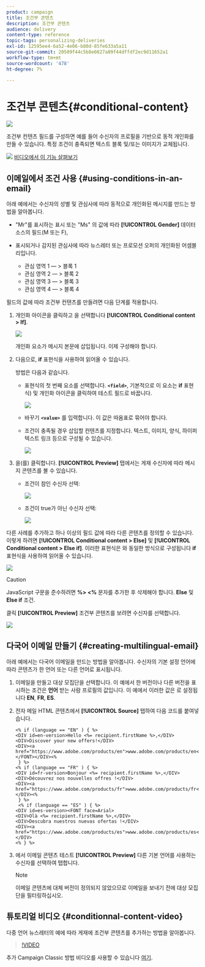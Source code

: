 ```yaml
---
product: campaign
title: 조건부 콘텐츠
description: 조건부 콘텐츠
audience: delivery
content-type: reference
topic-tags: personalizing-deliveries
exl-id: 12595ee4-6a52-4e06-b80d-85fe633a5a11
source-git-commit: 20509f44c5b8e0827a09f44dffdf2ec9d11652a1
workflow-type: tm+mt
source-wordcount: '478'
ht-degree: 7%

---
```


# 조건부 콘텐츠{#conditional-content}

![](../../assets/common.svg)

조건부 컨텐츠 필드를 구성하면 예를 들어 수신자의 프로필을 기반으로 동적 개인화를 만들 수 있습니다. 특정 조건이 충족되면 텍스트 블록 및/또는 이미지가 교체됩니다.

![](assets/do-not-localize/how-to-video.png) [비디오에서 이 기능 살펴보기](#conditionnal-content-video)


## 이메일에서 조건 사용 {#using-conditions-in-an-email}

아래 예에서는 수신자의 성별 및 관심사에 따라 동적으로 개인화된 메시지를 만드는 방법을 알아봅니다.

* &quot;Mr&quot;를 표시하는 표시 또는 &quot;Ms&quot; 의 값에 따라 **[!UICONTROL Gender]** 데이터 소스의 필드(M 또는 F),
* 표시되거나 감지된 관심사에 따라 뉴스레터 또는 프로모션 오퍼의 개인화된 어셈블리입니다.

   * 관심 영역 1 — > 블록 1
   * 관심 영역 2 — > 블록 2
   * 관심 영역 3 — > 블록 3
   * 관심 영역 4 — > 블록 4

필드의 값에 따라 조건부 컨텐츠를 만들려면 다음 단계를 적용합니다.

1. 개인화 아이콘을 클릭하고 을 선택합니다 **[!UICONTROL Conditional content > If]**.

   ![](assets/s_ncs_user_conditional_content02.png)

   개인화 요소가 메시지 본문에 삽입됩니다. 이제 구성해야 합니다.

1. 다음으로, **if** 표현식을 사용하여 읽어올 수 있습니다.

   방법은 다음과 같습니다.

   * 표현식의 첫 번째 요소를 선택합니다. **`<field>`**, 기본적으로 이 요소는 **if** 표현식) 및 개인화 아이콘을 클릭하여 테스트 필드로 바꿉니다.

      ![](assets/s_ncs_user_conditional_content03.png)

   * 바꾸기 **`<value>`** 를 입력합니다. 이 값은 따옴표로 묶어야 합니다.
   * 조건이 충족될 경우 삽입할 컨텐츠를 지정합니다. 텍스트, 이미지, 양식, 하이퍼텍스트 링크 등으로 구성될 수 있습니다.

      ![](assets/s_ncs_user_conditional_content04.png)

1. 을(를) 클릭합니다. **[!UICONTROL Preview]** 탭에서는 게재 수신자에 따라 메시지 콘텐츠를 볼 수 있습니다.

   * 조건이 참인 수신자 선택:

      ![](assets/s_ncs_user_conditional_content05.png)

   * 조건이 true가 아닌 수신자 선택:

      ![](assets/s_ncs_user_conditional_content06.png)

다른 사례를 추가하고 하나 이상의 필드 값에 따라 다른 콘텐츠를 정의할 수 있습니다. 이렇게 하려면 **[!UICONTROL Conditional content > Else]** 및 **[!UICONTROL Conditional content > Else if]**. 이러한 표현식은 와 동일한 방식으로 구성됩니다 **if** 표현식을 사용하여 읽어올 수 있습니다.

![](assets/s_ncs_user_conditional_content07.png)

>[!CAUTION]
>
>JavaScript 구문을 준수하려면 **%> &lt;%** 문자를 추가한 후 삭제해야 합니다. **Else** 및 **Else if** 조건.

클릭 **[!UICONTROL Preview]** 조건부 콘텐츠를 보려면 수신자를 선택합니다.

![](assets/s_ncs_user_conditional_content08.png)

## 다국어 이메일 만들기 {#creating-multilingual-email}

아래 예에서는 다국어 이메일을 만드는 방법을 알아봅니다. 수신자의 기본 설정 언어에 따라 콘텐츠가 한 언어 또는 다른 언어로 표시됩니다.

1. 이메일을 만들고 대상 모집단을 선택합니다. 이 예에서 한 버전이나 다른 버전을 표시하는 조건은 **언어** 받는 사람 프로필의 값입니다. 이 예에서 이러한 값은 로 설정됩니다 **EN**, **FR**, **ES**.
1. 전자 메일 HTML 콘텐츠에서 **[!UICONTROL Source]** 탭하여 다음 코드를 붙여넣습니다.

   ```
   <% if (language == "EN" ) { %>
   <DIV id=en-version>Hello <%= recipient.firstName %>,</DIV>
   <DIV>Discover your new offers!</DIV>
   <DIV><a href="https://www.adobe.com/products/en">www.adobe.com/products/en</A></FONT></DIV><%
    } %>
   <% if (language == "FR" ) { %>
   <DIV id=fr-version>Bonjour <%= recipient.firstName %>,</DIV>
   <DIV>Découvrez nos nouvelles offres !</DIV>
   <DIV><a href="https://www.adobe.com/products/fr">www.adobe.com/products/fr</A></DIV><%
    } %>
    <% if (language == "ES" ) { %>
   <DIV id=es-version><FONT face=Arial>
   <DIV>Olà <%= recipient.firstName %>,</DIV>
   <DIV>Descubra nuestros nuevas ofertas !</DIV>
   <DIV><a href="https://www.adobe.com/products/es">www.adobe.com/products/es</A></DIV>
   <% } %>
   ```

1. 에서 이메일 콘텐츠 테스트 **[!UICONTROL Preview]** 다른 기본 언어를 사용하는 수신자를 선택하여 탭합니다.

   >[!NOTE]
   >
   >이메일 콘텐츠에 대체 버전이 정의되지 않았으므로 이메일을 보내기 전에 대상 모집단을 필터링하십시오.

## 튜토리얼 비디오 {#conditionnal-content-video}

다중 언어 뉴스레터의 예에 따라 게재에 조건부 콘텐츠를 추가하는 방법을 알아봅니다.

>[!VIDEO](https://video.tv.adobe.com/v/24926?quality=12)

추가 Campaign Classic 방법 비디오를 사용할 수 있습니다 [여기](https://experienceleague.adobe.com/docs/campaign-classic-learn/tutorials/overview.html?lang=ko).

